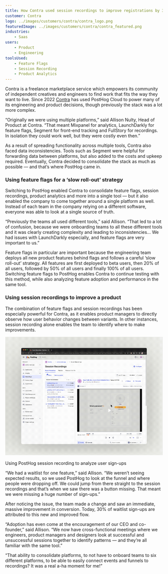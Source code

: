 ```yaml
---
title: How Contra used session recordings to improve registrations by 30%
customer: Contra
logo: ../images/customers/contra/contra_logo.png
featuredImage: ../images/customers/contra/contra_featured.png
industries:
    - Saas
users:
    - Product
    - Engineering
toolsUsed:
    - Feature Flags
    - Session Recording
    - Product Analytics
---
```


Contra is a freelance marketplace service which empowers its community of independent creatives and engineers to find work that fits the way they want to live. Since 2022 [Contra](http://www.contra.com) has used PostHog Cloud to power many of its engineering and product decisions, though previously the stack was a lot more complex.

“Originally we were using multiple platforms,” said Allison Nulty, Head of Product at Contra. “That meant Mixpanel for analytics, LaunchDarkly for feature flags, Segment for front-end tracking and FullStory for recordings. In isolation they could work well, but they were costly even then.”

As a result of spreading functionality across multiple tools, Contra also faced data inconsistencies. Tools such as Segment were helpful for forwarding data between platforms, but also added to the costs and upkeep required. Eventually, Contra decided to consolidate the stack as much as possible — and that’s where PostHog came in. 

### Using feature flags for a ‘slow roll-out’ strategy

Switching to PostHog enabled Contra to consolidate feature flags, session recordings, product analytics and more into a single tool — but it also enabled the company to come together around a single platform as well. Instead of each team in the company relying on a different software, everyone was able to look at a single source of truth.

<BorderWrapper>
    <Quote
        imageSource="/images/customers/allison.jpg"
        size="md"
        name="Allison Nulty"
        title="Head of Product, Contra "
        quote={`“A real positive has been the ability to talk to the PostHog engineers, to share feedback with them and have it received well. I think how rewarding that open line of communication is when I engage with our users too.”`}
    />
</BorderWrapper>

“Previously the teams all used different tools,” said Allison. “That led to a lot of confusion, because we were onboarding teams to all these different tools and it was clearly creating complexity and leading to inconsistencies... We had issues with LaunchDarkly especially, and feature flags are very important to us.”

Feature flags in particular are important because the engineering team deploys all new product features behind flags and follows a careful ‘slow roll-out’ strategy. All features are first deployed to beta users, then 20% of all users, followed by 50% of all users and finally 100% of all users. Switching feature flags to PostHog enables Contra to continue testing with this method, while also analyzing feature adoption and performance in the same tool. 

### Using session recordings to improve a product

The combination of feature flags and session recordings has been especially powerful for Contra, as it enables product managers to directly observe how user behavior changes between variants. In other instances, session recording alone enables the team to identify where to make improvements. 

![Contra screenshot](../images/customers/contra/contra_session.gif)
<Caption>Using PostHog session recording to analyze user sign-ups</Caption>

“We had a waitlist for one feature,” said Allison. “We weren’t seeing expected results, so we used PostHog to look at the funnel and where people were dropping off. We could jump from there straight to the session recordings and that’s when we saw there was a button missing. That meant we were missing a huge number of sign-ups.”

After noticing the issue, the team made a change and saw an immediate, massive improvement in conversion. Today, 30% of waitlist sign-ups are attributed to this new and improved flow. 

“Adoption has even come at the encouragement of our CEO and co-founder,” said Allison. “We now have cross-functional meetings where we engineers, product managers and designers look at successful and unsuccessful sessions together to identify patterns — and they’re all familiar with the same tool.”

“That ability to consolidate platforms, to not have to onboard teams to six different platforms, to be able to easily connect events and funnels to recordings? It was a real a-ha moment for me!”